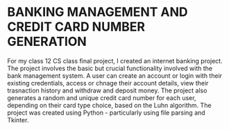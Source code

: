 # BANKING MANAGEMENT AND CREDIT CARD NUMBER GENERATION
For my class 12 CS class final project, I created an internet banking project. The project involves the basic but crucial functionality involved with the bank management system. A user can create an account or login with their existing credentials, access or chnage their account details, view their trasnaction history and withdraw and deposit money. The project also generates a random and unique credit card number for each user, depending on their card type choice, based on the Luhn algorithm. 
The project was created using Python - particularly using file parsing and Tkinter. 
